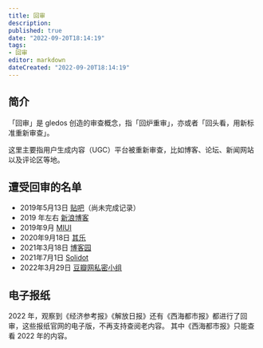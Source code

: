 ```yaml
---
title: 回审
description:
published: true
date: "2022-09-20T18:14:19"
tags:
- 回审
editor: markdown
dateCreated: "2022-09-20T18:14:19"
---
```


## 简介

「回审」是 gledos 创造的审查概念，指「回炉重审」，亦或者「回头看，用新标准重新审查」。

这里主要指用户生成内容（UGC）平台被重新审查，比如博客、论坛、新闻网站以及评论区等地。

## 遭受回审的名单

+   2019年5月13日 [贴吧](/company/百度/贴吧.md#暂时无法显示2017年以前的帖子)（尚未完成记录）
+   2019 年左右 [新浪博客](/company/新浪/新浪博客.md)
+   2019年9月 [MIUI](/company/小米/MIUI.md#论坛回审)
+   2020年9月18日 [其乐](/website/其乐.md)
+   2021年3月18日 [博客园](/website/博客园.md)
+   2021年7月1日 [Solidot](/website/Solidot.md)
+   2022年3月29日 [豆瓣网私密小组](/website/豆瓣网.md#关闭私密小组)

## 电子报纸

2022 年，观察到《经济参考报》《解放日报》还有《西海都市报》都进行了回审，这些报纸官网的电子版，不再支持查阅老内容。
其中《西海都市报》只能查看 2022 年的内容。
